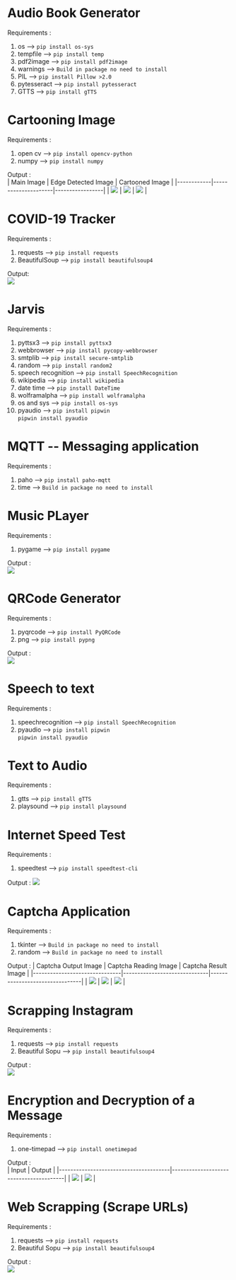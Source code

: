 #  Audio Book Generator

Requirements :  
  1. os --> `pip install os-sys`
  2. tempfile --> `pip install temp`
  3. pdf2image -->  `pip install pdf2image`
  4. warnings --> `Build in package no need to install`
  5. PIL --> `pip install Pillow >2.0`
  6. pytesseract --> `pip install pytesseract`
  7. GTTS --> `pip install gTTS`
  
# Cartooning Image 
  
Requirements :      
  1. open cv --> `pip install opencv-python`    
  2. numpy --> `pip install numpy`
    
  Output :  
   | Main Image | Edge Detected Image | Cartooned Image |
   |------------|---------------------|-----------------|
   | ![](Images/main_picture.PNG) | ![](Images/edges_detected.PNG) | ![](Images/cartooned_picture.PNG) |
   
# COVID-19 Tracker

Requirements :  
  1. requests --> `pip install requests`  
  2. BeautifulSoup --> `pip install beautifulsoup4`  
  
  Output:   
  ![](Images/covid-19%20tracker%20output.PNG)  
  
# Jarvis 

Requirements :   
  1. pyttsx3 --> `pip install pyttsx3`    
  2. webbrowser --> `pip install pycopy-webbrowser`  
  3. smtplib --> `pip install secure-smtplib`  
  4. random --> `pip install random2`    
  5. speech recognition --> `pip install SpeechRecognition`
  6. wikipedia --> `pip install wikipedia`    
  7. date time --> `pip install DateTime`  
  8. wolframalpha --> `pip install wolframalpha`  
  9. os and sys --> `pip install os-sys`    
  10. pyaudio --> `pip install pipwin`         
                  `pipwin install pyaudio`  
  
# MQTT -- Messaging  application

Requirements :  
  1. paho --> `pip install paho-mqtt`  
  2. time --> `Build in package no need to install`  
  
# Music PLayer 

Requirements :  
  1. pygame --> `pip install pygame`  

Output :    
![](Images/music_player_output.PNG)

# QRCode Generator 

Requirements :  
  1. pyqrcode --> `pip install PyQRCode`  
  2. png --> `pip install pypng`  
  
Output :  
![](Images/myqrcode.png)

# Speech to text

Requirements :  
  1. speechrecognition --> `pip install SpeechRecognition`  
  2. pyaudio --> `pip install pipwin`       
                 `pipwin install pyaudio`  

# Text to Audio

Requirements :   
  1. gtts --> `pip install gTTS`    
  2. playsound --> `pip install playsound`    

# Internet Speed Test

Requirements :
  1. speedtest --> `pip install speedtest-cli`

Output : 
![](Images/internetSpeed.PNG)

# Captcha Application

Requirements :
  1. tkinter --> `Build in package no need to install`
  2. random --> `Build in package no need to install`

Output :
   | Captcha Output Image          | Captcha Reading Image        | Captcha Result Image           |
   |-------------------------------|------------------------------|--------------------------------|
   | ![](Images/captcha_input.PNG) | ![](Images/captcha_read.PNG) | ![](Images/captcha_output.PNG) |

# Scrapping Instagram

Requirements :
  1. requests --> `pip install requests`
  2. Beautiful Sopu --> `pip install beautifulsoup4`

Output :    
![](Images/instagram_scrap.PNG)

# Encryption and Decryption of a Message

Requirements :    
  1. one-timepad --> `pip install onetimepad`

Output :    
   | Input                                 | Output                                 |
   |---------------------------------------|----------------------------------------|
   | ![](Images/encrypt_decrypt_input.PNG) | ![](Images/encrypt_decrypt_output.PNG) |

# Web Scrapping (Scrape URLs)

Requirements :    
  1. requests --> `pip install requests`    
  2. Beautiful Sopu --> `pip install beautifulsoup4`      

Output :    
![](Images/Scrape.PNG)
